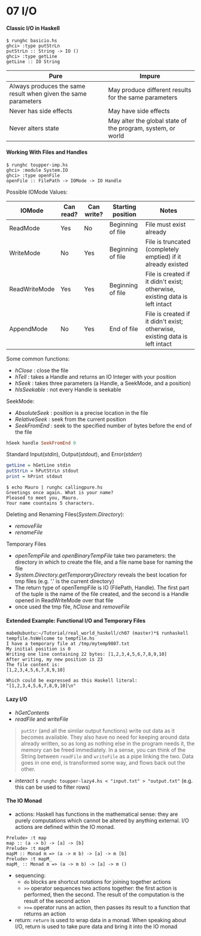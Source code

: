 # 07 I/O

#### Classic I/O in Haskell
```
$ runghc basicio.hs
ghci> :type putStrLn
putStrLn :: String -> IO ()
ghci> :type getLine
getLine :: IO String
```

| Pure | Impure |
|------|--------|
|Always produces the same result when given the same parameters | May produce different results for the same parameters|
|Never has side effects | May have side effects|
|Never alters state | May alter the global state of the program, system, or world|

#### Working With Files and Handles
```
$ runghc toupper-imp.hs
ghci> :module System.IO
ghci> :type openFile
openFile :: FilePath -> IOMode -> IO Handle
```

Possible IOMode Values:

|IOMode|Can read?|Can write?|Starting position|Notes|
|------|---------|----------|-----------------|-----|
|ReadMode|Yes|No|Beginning of file|File must exist already|
|WriteMode|No|Yes|Beginning of file|File is truncated (completely emptied) if it already existed|
|ReadWriteMode|Yes|Yes|Beginning of file|File is created if it didn't exist; otherwise, existing data is left intact|
|AppendMode|No|Yes|End of file|File is created if it didn't exist; otherwise, existing data is left intact|

Some common functions:
- _hClose_ : close the file 
- _hTell_ : takes a Handle and returns an IO Integer with your position
- _hSeek_ : takes three parameters (a Handle, a SeekMode, and a position)
- _hIsSeekable_ : not every Handle is seekable 

SeekMode:
- _AbsoluteSeek_ : position is a precise location in the file
- _RelativeSeek_ : seek from the current position
- _SeekFromEnd_  : seek to the specified number of bytes before the end of the file

```hs
hSeek handle SeekFromEnd 0
```

Standard Input(_stdin_), Output(_stdout_), and Error(_stderr_)
```hs
getLine = hGetLine stdin
putStrLn = hPutStrLn stdout
print = hPrint stdout
```
```
$ echo Mauro | runghc callingpure.hs 
Greetings once again. What is your name?
Pleased to meet you, Mauro.
Your name countains 5 characters.
```
Deleting and Renaming Files(_System.Directory_):
- _removeFile_
- _renameFile_

Temporary Files
- _openTempFile_ and _openBinaryTempFile_ take two parameters: the directory in which to create the file, and a file name base for naming the file
- _System.Directory.getTemporaryDirectory_ reveals the best location for tmp files (e.g. '.' is the current directory)
- The return type of openTempFile is IO (FilePath, Handle). The first part of the tuple is the name of the file created, and the second is a Handle opened in ReadWriteMode over that file
- once used the tmp file, _hClose_ and _removeFile_

#### Extended Example: Functional I/O and Temporary Files
```
mabe@ubuntu:~/Tutorial/real_world_haskell/ch07 (master)*$ runhaskell tempfile.hsWelcome to tempfile.hs
I have a temporary file at /tmp/mytemp9807.txt
My initial position is 0
Writing one line containing 22 bytes: [1,2,3,4,5,6,7,8,9,10]
After writing, my new position is 23
The file content is: 
[1,2,3,4,5,6,7,8,9,10]

Which could be expressed as this Haskell literal:
"[1,2,3,4,5,6,7,8,9,10]\n"
```

#### Lazy I/O
- _hGetContents_
- _readFile_ and _writeFile_
> `putStr` (and all the similar output functions) write out data as it becomes available. They also have no need for keeping around data already written, so as long as nothing else in the program needs it, the memory can be freed immediately. In a sense, you can think of the String between `readFile` and `writeFile` as a pipe linking the two. Data goes in one end, is transformed some way, and flows back out the other.
- _interact_ `$ runghc toupper-lazy4.hs < "input.txt" > "output.txt"` (e.g. this can be used to filter rows)

#### The IO Monad
- actions: Haskell has functions in the mathematical sense: they are purely computations which cannot be altered by anything external.  I/O actions are defined within the IO monad.
```
Prelude> :t map
map :: (a -> b) -> [a] -> [b]
Prelude> :t mapM
mapM :: Monad m => (a -> m b) -> [a] -> m [b]
Prelude> :t mapM_
mapM_ :: Monad m => (a -> m b) -> [a] -> m ()
```
- sequencing:
  - `do` blocks are shortcut notations for joining together actions
  - `>>` operator sequences two actions together: the first action is performed, then the second. The result of the computation is the result of the second action
  - `>>=` operator runs an action, then passes its result to a function that returns an action
- return: `return` is used to wrap data in a monad. When speaking about I/O, return is used to take pure data and bring it into the IO monad